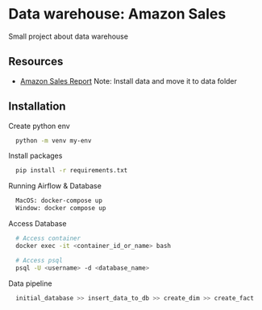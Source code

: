 # Data warehouse: Amazon Sales

Small project about data warehouse

## Resources

- [Amazon Sales Report](https://www.kaggle.com/datasets/mdsazzatsardar/amazonsalesreport/data)
  Note: Install data and move it to data folder

## Installation

Create python env

```bash
  python -m venv my-env
```

Install packages

```bash
  pip install -r requirements.txt
```

Running Airflow & Database

```bash
  MacOS: docker-compose up
  Window: docker compose up
```

Access Database

```bash
  # Access container
  docker exec -it <container_id_or_name> bash

  # Access psql
  psql -U <username> -d <database_name>
```

Data pipeline

```bash
  initial_database >> insert_data_to_db >> create_dim >> create_fact
```
